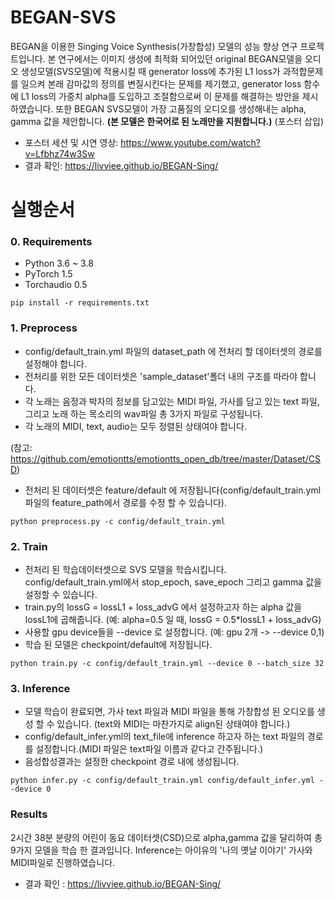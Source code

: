 # BEGAN-SVS

BEGAN을 이용한 Singing Voice Synthesis(가창합성) 모델의 성능 향상 연구 프로젝트입니다. 본 연구에서는 이미지 생성에 최적화 되어있던 original BEGAN모델을 오디오 생성모델(SVS모델)에 적용시킬 때 generator loss에 추가된 L1 loss가 과적합문제를 일으켜 본래 감마값의 정의를 변질시킨다는 문제를 제기했고,  generator loss 함수에 L1 loss의 가중치 alpha를 도입하고 조절함으로써 이 문제를 해결하는 방안을 제시하였습니다. 또한 BEGAN SVS모델이 가장 고품질의 오디오를 생성해내는 alpha, gamma 값을 제안합니다. **(본 모델은 한국어로 된 노래만을 지원합니다.)**
(포스터 삽입)

 - 포스터 세션 및 시연 영상: https://www.youtube.com/watch?v=Lfbhz74w3Sw
 - 결과 확인: https://livviee.github.io/BEGAN-Sing/


# 실행순서

### 0. Requirements
  - Python 3.6 ~ 3.8
  - PyTorch 1.5
  - Torchaudio 0.5 
  ```
  pip install -r requirements.txt
  ```

### 1. Preprocess
  - config/default_train.yml 파일의 dataset_path 에 전처리 할 데이터셋의 경로를 설정해야 합니다.
  - 전처리를 위한 모든 데이터셋은 'sample_dataset'폴더 내의 구조를 따라야 합니다.
  - 각 노래는 음정과 박자의 정보를 담고있는 MIDI 파일, 가사를 담고 있는 text 파일, 그리고 노래 하는 목소리의 wav파일 총 3가지 파일로 구성됩니다.
  - 각 노래의 MIDI, text, audio는 모두 정렬된 상태여야 합니다.
  
(참고: https://github.com/emotiontts/emotiontts_open_db/tree/master/Dataset/CSD)
  - 전처리 된 데이터셋은 feature/default 에 저장됩니다(config/default_train.yml 파일의 feature_path에서 경로를 수정 할 수 있습니다).

```
python preprocess.py -c config/default_train.yml
```

### 2. Train
  - 전처리 된 학습데이터셋으로 SVS 모델을 학습시킵니다. config/default_train.yml에서 stop_epoch, save_epoch 그리고 gamma 값을 설정할 수 있습니다.
  - train.py의 lossG = lossL1 + loss_advG 에서 설정하고자 하는 alpha 값을 lossL1에 곱해줍니다. (예: alpha=0.5 일 때, lossG = 0.5*lossL1 + loss_advG)
  - 사용할 gpu device들을 --device 로 설정합니다. (예: gpu 2개 -> --device 0,1)
  - 학습 된 모델은 checkpoint/default에 저장됩니다.  

```
python train.py -c config/default_train.yml --device 0 --batch_size 32
```

### 3. Inference
  - 모델 학습이 완료되면, 가사 text 파일과 MIDI 파일을 통해 가창합성 된 오디오를 생성 할 수 있습니다. (text와 MIDI는 마찬가지로 align된 상태여야 합니다.)
  - config/default_infer.yml의 text_file에 inference 하고자 하는 text 파일의 경로를 설정합니다.(MIDI 파일은 text파일 이름과 같다고 간주됩니다.) 
  - 음성합성결과는 설정한 checkpoint 경로 내에 생성됩니다.
```
python infer.py -c config/default_train.yml config/default_infer.yml --device 0

```

### Results
2시간 38분 분량의 어린이 동요 데이터셋(CSD)으로 alpha,gamma 값을 달리하여 총 9가지 모델을 학습 한 결과입니다. Inference는 아이유의 '나의 옛날 이야기' 가사와 MIDI파일로 진행하였습니다.
 - 결과 확인 : https://livviee.github.io/BEGAN-Sing/
